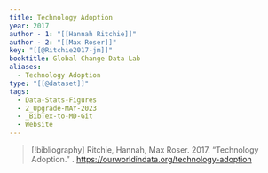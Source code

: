```yaml
---
title: Technology Adoption
year: 2017
author - 1: "[[Hannah Ritchie]]"
author - 2: "[[Max Roser]]"
key: "[[@Ritchie2017-jm]]"
booktitle: Global Change Data Lab
aliases:
  - Technology Adoption
type: "[[@dataset]]"
tags:
  - Data-Stats-Figures
  - 2_Upgrade-MAY-2023
  - _BibTex-to-MD-Git
  - Website
---
```


> [!bibliography]
> Ritchie, Hannah, Max Roser. 2017. “Technology Adoption.” . https://ourworldindata.org/technology-adoption